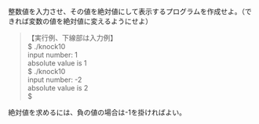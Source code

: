 整数値を入力させ、その値を絶対値にして表示するプログラムを作成せよ。（できれば変数の値を絶対値に変えるようにせよ）

> 【実行例、下線部は入力例】  
> $ ./knock10  
> input number: 1  
> absolute value is 1  
> $ ./knock10  
> input number: -2  
> absolute value is 2  
> $  

絶対値を求めるには、負の値の場合は-1を掛ければよい。
